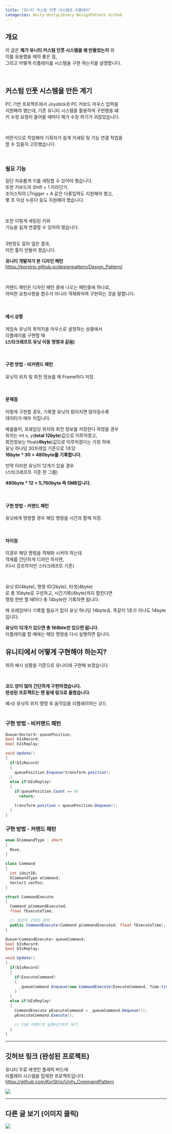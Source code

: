 ```yaml
---
title: "유니티 커스텀 인풋 시스템과 리플레이"
categories: Unity UnityLibrary DesignPattern Github
---
```


## 개요
이 글은 **제가 유니티 커스텀 인풋 시스템을 왜 만들었는지** 와 <br>
이를 응용했을 때의 좋은 점, <br>
그리고 어떻게 리플레이를 시스템을 구현 하는지를 설명합니다. <br>

<br>

## 커스텀 인풋 시스템을 만든 계기
PC 기반 프로젝트에서 Joystick과 PC 키보드 마우스 입력을 <br>
지원해야 했는데, 기존 유니티 시스템을 활용하여 구현했을 떄 <br>
키 수정 요청이 들어올 때마다 제가 수정 하기가 귀찮았습니다. <br>

<br>

어떤식으로 작업해야 기획자가 쉽게 키세팅 및 기능 연결 작업을 <br>
할 수 있을지 고민했습니다. <br>

<br>

### 필요 기능
일단 자유롭게 키를 세팅할 수 있어야 했습니다. <br>
또한 키보드의 Shift + 1 이라던가, <br>
조이스틱의 LTrigger + A 같은 다중입력도 지원해야 했고, <br>
몇 초 이상 누른다 등도 지원해야 했습니다. <br>

<br>

또한 이렇게 세팅된 키와  <br>
기능을 쉽게 연결할 수 있어야 했습니다. <br>

<br>
3번정도 갈아 엎은 결과, <br>
이런 툴이 만들어 졌습니다.



<br>

**유니티 개발자가 본 디자인 패턴**
https://korstrix.github.io/designpattern/Design_Pattern/

<br>

커맨드 패턴은 디자인 패턴 중에 나오는 패턴중에 하나로, <br>
어떠한 요청사항을 함수가 아니라 객체화하여 구현하는 것을 말합니다. <br>

<br>

#### 예시 상황
게임속 유닛의 목적지을 마우스로 설정하는 상황에서 <br>
리플레이를 구현할 때 <br>
**(스타크래프트 유닛 이동 명령과 같음)** <br>

<br>

#### 구현 방법 - 비커맨드 패턴
유닛의 위치 및 회전 정보를 매 Frame마다 저장. <br>

<br>

#### 문제점
이렇게 구현할 경우, 기록할 유닛이 많아지면 많아질수록 <br>
데이터가 매우 커집니다. <br>

예를들어, 프레임당 위치와 회전 정보를 저장한다 하였을 경우 <br>
위치는 int x, y(**total 12byte**)값으로 이루어졌고, <br>
회전정보는 float(**4byte**)값으로 이루어졌다는 가정 하에 <br>
유닛 하나당 30프레임 기준으로 1초당 <br>
**16byte * 30 = 480byte를 기록합니다.** <br>

만약 이러한 유닛이 12개가 있을 경우 <br>
(스타크래프트 기준 한 그룹) <br>

**480byte * 12 = 5,760byte 즉 5MB입니다.**

<br>

#### 구현 방법 - 커맨드 패턴
유닛에게 명령할 경우 해당 명령을 시간과 함께 저장. <br>

<br>

#### 차이점
이경우 해당 명령을 객체화 시켜야 하는데 <br>
객체를 간단하게 디자인 하자면, <br>
(다시 강조하지만 스타크래프트 기준) <br>

<br>

유닛 ID(4byte), 명령 ID(2byte), 타겟(4byte) <br>
로 총 10byte로 구성하고, 시간기록(4byte)까지 합친다면 <br>
명령 한번 할 때마다 총 14byte만 기록하면 됩니다. <br>

매 프레임마다 기록할 필요가 없이 유닛 하나당 14byte죠.
똑같이 1초가 지나도 14byte입니다. <br>

**유닛이 12개가 있으면 총 168bte만 있으면 됩니다.** <br>
리플레이를 할 때에는 해당 명령을 다시 실행하면 됩니다. <br>

## 유니티에서 어떻게 구현해야 하는지?
위의 예시 상황을 기준으로 유니티에 구현해 보겠습니다. <br>

<br>

**코드 양이 많아 간단하게 구현하겠습니다. <br>
완성된 프로젝트는 맨 밑에 링크로 올렸습니다.**

예시) 유닛의 위치 명령 후 움직임을 리플레이하는 코드 <br>
<br>

### 구현 방법 - 비커맨드 패턴

```csharp
Queue<Vector3> queuePosition;
bool bIsRecord;
bool bIsReplay;

void Update()
{
  if(bIsRecord)
  {
    queuePosition.Enqueue(transform.position);
  }
  else if(bIsReplay)
  {
    if(queuePosition.Count == 0)
      return;

    transform.position = queuePosition.Dequeue();
  }
}
```

### 구현 방법 - 커맨드 패턴

```csharp
enum ECommandType : short
{
  Move,
}

class Command
{
  int iUnitID;
  ECommandType eCommand;
  Vector3 vecPos;
}

struct CommandExecute
{
  Command pCommandExecuted;
  float fExecuteTime;

  // 생성자 구현은 생략
  public CommandExecute(Command pCommandExecuted, float fExecuteTime);
}

Queue<CommandExecute> queueCommand;
bool bIsRecord;
bool bIsReplay;

void Update()
{
  if(bIsRecord)
  {
    if(ExecuteCommand)
    {
      _queueCommand.Enqueue(new CommandExecute(ExecuteCommand, Time.time));
    }    
  }
  else if(bIsReplay)
  {
    CommandExecute pExecuteCommand = _queueCommand.Dequeue());
    pExecuteCommand.Execute();

    // 다음 커맨드의 실행시간까지 대기
  }
}

```

---
## 깃허브 링크 (완성된 프로젝트)
유니티 무료 에셋인 플래피 버드에 <br>
리플레이 시스템을 탑재한 프로젝트입니다. <br>
https://github.com/KorStrix/Unity_CommandPattern

![](https://github.com/KorStrix/Unity_CommandPattern/blob/master/Image_ForGithub/Replay.gif?raw=true)

---
## 다른 글 보기 (이미지 클릭)
[![](https://github.com/KorStrix/korstrix.github.io/blob/master/_images/Index_Preview.png?raw=true)](https://korstrix.github.io/index/Index/)
